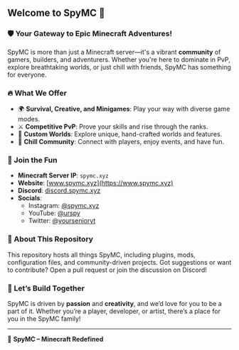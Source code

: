 ## Welcome to SpyMC 👋  

### 🛡️ Your Gateway to Epic Minecraft Adventures!  

SpyMC is more than just a Minecraft server—it's a vibrant **community** of gamers, builders, and adventurers. Whether you're here to dominate in PvP, explore breathtaking worlds, or just chill with friends, SpyMC has something for everyone.  

### 🔥 What We Offer  
- 🌍 **Survival, Creative, and Minigames**: Play your way with diverse game modes.  
- ⚔️ **Competitive PvP**: Prove your skills and rise through the ranks.  
- 🎨 **Custom Worlds**: Explore unique, hand-crafted worlds and features.  
- 💬 **Chill Community**: Connect with players, enjoy events, and have fun.  

### 🚀 Join the Fun  
- **Minecraft Server IP**: `spymc.xyz`  
- **Website**: [www.spymc.xyz](https://www.spymc.xyz)  
- **Discord**: [discord.spymc.xyz](https://discord.spymc.xyz)  
- **Socials**:  
  - Instagram: [@spymc.xyz](https://www.instagram.com/spymc.xyz)  
  - YouTube: [@urspy](https://www.youtube.com/@urspy)  
  - Twitter: [@yoursenioryt](https://twitter.com/yoursenioryt)  

### 📂 About This Repository  
This repository hosts all things SpyMC, including plugins, mods, configuration files, and community-driven projects. Got suggestions or want to contribute? Open a pull request or join the discussion on Discord!  

### 🌟 Let’s Build Together  
SpyMC is driven by **passion** and **creativity**, and we’d love for you to be a part of it. Whether you’re a player, developer, or artist, there’s a place for you in the SpyMC family!  

---

👑 **SpyMC – Minecraft Redefined**  
